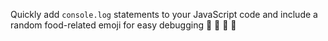 Quickly add `console.log` statements to your JavaScript code and include a random food-related emoji for easy debugging 🥑 🍭 🍦 🥐
